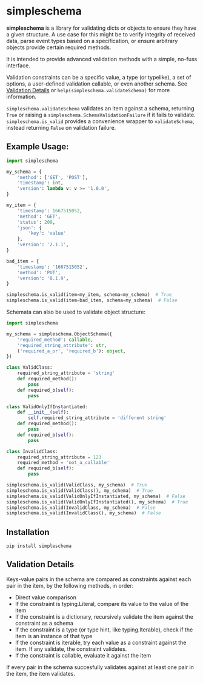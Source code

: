 
# simpleschema

**simpleschema** is a library for validating dicts or objects to ensure they have a given structure. A use case for this might be to verify integrity of received data, parse event types based on a specification, or ensure arbitrary objects provide certain required methods.

It is intended to provide advanced validation methods with a simple, no-fuss interface.

Validation constraints can be a specific value, a type (or typelike), a set of options, a user-defined validation callable, or even another schema. See [Validation Details](#Validation-Details) or `help(simpleschema.validateSchema)` for more information.

`simpleschema.validateSchema` validates an item against a schema, returning `True` or raising a `simpleschema.SchemaValidationFailure` if it fails to validate. `simpleschema.is_valid` provides a convenience wrapper to `validateSchema`, instead returning `False` on validation failure.

## Example Usage:
```python
import simpleschema

my_schema = {
	'method': ['GET', 'POST'],
	'timestamp': int,
	'version': lambda v: v >= '1.0.0',
}

my_item = {
	'timestamp': 1667515052,
	'method': 'GET',
	'status': 200,
	'json': {
		'key': 'value'
	},
	'version': '2.1.1',
}

bad_item = {
	'timestamp': '1667515052',
	'method': 'PUT',
	'version': '0.1.9',
}

simpleschema.is_valid(item=my_item, schema=my_schema)  # True
simpleschema.is_valid(item=bad_item, schema=my_schema)  # False
```

Schemata can also be used to validate object structure:
```python
import simpleschema

my_schema = simpleschema.ObjectSchema({
	'required_method': callable,
	'required_string_attribute': str,
	('required_a_or', 'required_b'): object,
})

class ValidClass:
	required_string_attribute = 'string'
	def required_method():
		pass
	def required_b(self):
		pass

class ValidOnlyIfInstantiated:
	def __init__(self):
		self.required_string_attribute = 'different string'
	def required_method():
		pass
	def required_b(self):
		pass

class InvalidClass:
	required_string_attribute = 123
	required_method = 'not_a_callable'
	def required_b(self):
		pass

simpleschema.is_valid(ValidClass, my_schema)  # True
simpleschema.is_valid(ValidClass(), my_schema)  # True
simpleschema.is_valid(ValidOnlyIfInstantiated, my_schema)  # False
simpleschema.is_valid(ValidOnlyIfInstantiated(), my_schema)  # True
simpleschema.is_valid(InvalidClass, my_schema)  # False
simpleschema.is_valid(InvalidClass(), my_schema)  # False
```


## Installation

`pip install simpleschema`

## Validation Details

Keys-value pairs in the schema are compared as constraints against each pair in the item, by the following methods, in order:
- Direct value comparison
- If the constraint is typing.Literal, compare its value to the value of the item
- If the constraint is a dictionary, recursively validate the item against the constraint as a schema
- If the constraint is a type (or type hint, like typing.Iterable), check if the item is an instance of that type
- If the constraint is iterable, try each value as a constraint against the item. If any validate, the constraint validates.
- If the constraint is callable, evaluate it against the item

If every pair in the schema succesfully validates against at least one pair in the item, the item validates.



